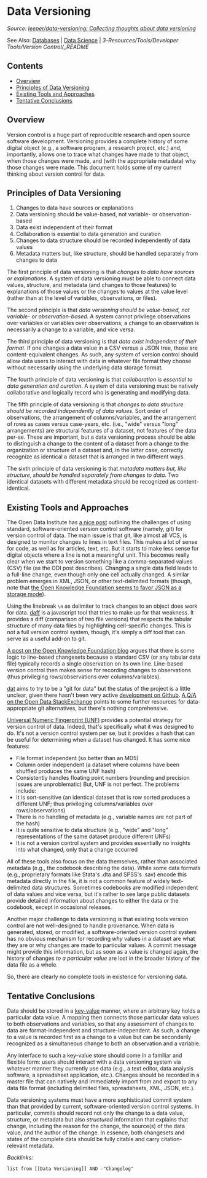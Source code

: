 # Data Versioning

*Source: [leeper/data-versioning: Collecting thoughts about data versioning](https://github.com/leeper/data-versioning)*

See Also: [Databases](../2-Areas/MOCs/Databases.md) | [Data Science](../2-Areas/MOCs/Data%20Science.md) | *3-Resources/Tools/Developer Tools/Version Control/_README*

## Contents

* [Overview](Data%20Versioning.md#overview)
* [Principles of Data Versioning](Data%20Versioning.md#principles-of-data-versioning)
* [Existing Tools and Approaches](Data%20Versioning.md#existing-tools-and-approaches)
* [Tentative Conclusions](Data%20Versioning.md#tentative-conclusions)

## Overview

Version control is a huge part of reproducible research and open source software development. Versioning provides a complete history of some digital object (e.g., a software program, a research project, etc.) and, importantly, allows one to trace what changes have made to that object, when those changes were made, and (with the appropriate metadata) why those changes were made. This document holds some of my current thinking about version control for data.

## Principles of Data Versioning

1. Changes to data have sources or explanations
1. Data versioning should be value-based, not variable- or observation-based
1. Data exist independent of their format
1. Collaboration is essential to data generation and curation
1. Changes to data structure should be recorded independently of data values
1. Metadata matters but, like structure, should be handled separately from changes to data

The first principle of data versioning is that *changes to data have sources or explanations*. A system of data versioning must be able to connect data values, structure, and metadata (and changes to those features) to explanations of those values or the changes to values at the value level (rather than at the level of variables, observations, or files).

The second principle is that *data versioning should be value-based, not variable- or observation-based*. A system cannot privilege observations over variables or variables over observations; a change to an observation is necessarily a change to a variable, and vice versa.

The third principle of data versioning is that *data exist independent of their format*. If one changes a data value in a CSV versus a JSON tree, those are content-equivalent changes. As such, any system of version control should allow data users to interact with data in whatever file format they choose without necessarily using the underlying data storage format.

The fourth principle of data versioning is that *collaboration is essential to data generation and curation*. A system of data versioning must be natively collaborative and logically record who is generating and modifying data.

The fifth principle of data versioning is that *changes to data structure should be recorded independently of data values*. Sort order of observations, the arrangement of columns/variables, and the arrangement of rows as cases versus case-years, etc. (i.e., "wide" versus "long" arrangements) are structural features of a dataset, not features of the data per-se. These are important, but a data versioning process should be able to distinguish a change to the content of a dataset from a change to the organization or structure of a dataset and, in the latter case, correctly recognize as identical a dataset that is arranged in two different ways.

The sixth principle of data versioning is that *metadata matters but, like structure, should be handled separately from changes to data*. Two identical datasets with different metadata should be recognized as content-identical.

## Existing Tools and Approaches

The Open Data Institute has [a nice post](https://theodi.org/blog/adapting-git-simple-data) outlining the challenges of using standard, software-oriented version control software (namely, git) for version control of data. The main issue is that git, like almost all VCS, is designed to monitor changes to lines in text files. This makes a lot of sense for code, as well as for articles, text, etc. But it starts to make less sense for digital objects where a line is not a meaningful unit. This becomes really clear when we start to version something like a comma-separated values (CSV) file (as the ODI post describes). Changing a single data field leads to a full-line change, even though only one cell actually changed. A similar problem emerges in XML, JSON, or other text-delimited formats (though, note that [the Open Knowledge Foundation seems to favor JSON as a storage mode](http://dataprotocols.org/data-packages/)).

Using the linebreak `\n` as delimiter to track changes to an object does work for data. [daff](https://github.com/paulfitz/daff) is a javascript tool that tries to make up for that weakness. It provides a diff (comparison of two file versions) that respects the tabular structure of many data files by highlighting cell-specific changes. This is not a full version control system, though, it's simply a diff tool that can serve as a useful add-on to git.

[A post on the Open Knowledge Foundation blog](http://blog.okfn.org/2013/07/02/git-and-github-for-data/) argues that there is some logic to line-based changesets because a standard CSV (or any tabular data file) typically records a single observation on its own line. Line-based version control then makes sense for recording changes to observations (thus privileging rows/observations over columns/variables).

[dat](http://dat-data.com/about.html) aims to try to be a "git for data" but the status of the project is a little unclear, given there hasn't been very active [development on Github](https://github.com/maxogden/dat). [A Q/A on the Open Data StackExchange](http://opendata.stackexchange.com/questions/748/is-there-a-git-for-data) points to some further resources for data-appropriate git alternatives, but there's nothing comprehensive.

[Universal Numeric Fingerprint (UNF)](http://guides.dataverse.org/en/latest/developers/unf/index.html) provides a potential strategy for version control of data. Indeed, that's specifically what it was designed to do. It's not a version control system per se, but it provides a hash that can be useful for determining when a dataset has changed. It has some nice features:

* File format independent (so better than an MD5)
* Column order independent (a dataset where columns have been shuffled produces the same UNF hash)
* Consistently handles floating point numbers (rounding and precision issues are unproblematic) But, UNF is not perfect. The problems include:
* It is sort-sensitive (an identical dataset that is row sorted produces a different UNF; thus privileging columns/variables over rows/observations)
* There is no handling of metadata (e.g., variable names are not part of the hash)
* It is quite sensitive to data structure (e.g., "wide" and "long" representations of the same dataset produce different UNFs)
* It is not a version control system and provides essentially no insights into what changed, only that a change occurred

All of these tools also focus on the data themselves, rather than associated metadata (e.g., the codebook describing the data). While some data formats (e.g., proprietary formats like Stata's .dta and SPSS's .sav) encode this metadata directly in the file, it is not a common feature of widely text-delimited data structures. Sometimes codebooks are modified independent of data values and vice versa, but it's rather to see large public datasets provide detailed information about changes to either the data or the codebook, except in occasional releases.

Another major challenge to data versioning is that existing tools version control are not well-designed to handle provenance. When data is generated, stored, or modified, a software-oriented version control system has no obvious mechanism for recording *why* values in a dataset are what they are or why changes are made to particular values. A commit message might provide this information, but as soon as a value is changed again, the history of changes *to a particular value* are lost in the broader history of the data file as a whole.

So, there are clearly no complete tools in existence for versioning data.

## Tentative Conclusions

Data should be stored in a [key-value](http://en.wikipedia.org/wiki/Associative_array) manner, where an arbitrary key holds a particular data value. A mapping then connects those particular data values to both observations and variables, so that any assessment of changes to data are format-independent and structure-independent. As such, a change to a value is recorded first as a change to a value but can be secondarily recognized as a simultaneous change to both an observation and a variable.

Any interface to such a key-value store should come in a familiar and flexible form: users should interact with a data versioning system via whatever manner they currently use data (e.g., a text editor, data analysis software, a spreadsheet application, etc.). Changes should be recorded in a master file that can natively and immediately import from and export to any data file format (including delimited files, spreadsheets, XML, JSON, etc.).

Data versioning systems must have a more sophisticated commit system than that provided by current, software-oriented version control systems. In particular, commits should record not only the change to a data value, structure, or metadata but also *structured* information that explains that change, including the reason for the change, the source(s) of the data value, and the author of the change. In essence, both changesets and states of the complete data should be fully citable and carry citation-relevant metadata.

*Backlinks:*

````dataview
list from [[Data Versioning]] AND -"Changelog"
````
